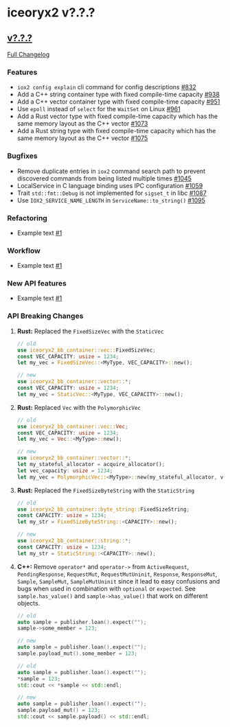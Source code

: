 # iceoryx2 v?.?.?

## [v?.?.?](https://github.com/eclipse-iceoryx/iceoryx2/tree/v?.?.?)

[Full Changelog](https://github.com/eclipse-iceoryx/iceoryx2/compare/v?.?.?...v?.?.?)

### Features

<!--
    NOTE: Add new entries sorted by issue number to minimize the possibility of
    conflicts when merging.
-->

* `iox2 config explain` cli command for config descriptions
  [#832](https://github.com/eclipse-iceoryx/iceoryx2/issues/832)
* Add a C++ string container type with fixed compile-time capacity
  [#938](https://github.com/eclipse-iceoryx/iceoryx2/issues/938)
* Add a C++ vector container type with fixed compile-time capacity
  [#951](https://github.com/eclipse-iceoryx/iceoryx2/issues/951)
* Use `epoll` instead of `select` for the `WaitSet` on Linux
  [#961](https://github.com/eclipse-iceoryx/iceoryx2/issues/961)
* Add a Rust vector type with fixed compile-time capacity which has the same
  memory layout as the C++ vector
  [#1073](https://github.com/eclipse-iceoryx/iceoryx2/issues/1073)
* Add a Rust string type with fixed compile-time capacity which has the same
  memory layout as the C++ vector
  [#1075](https://github.com/eclipse-iceoryx/iceoryx2/issues/1075)

### Bugfixes

<!--
    NOTE: Add new entries sorted by issue number to minimize the possibility of
    conflicts when merging.
-->

* Remove duplicate entries in `iox2` command search path to prevent discovered
  commands from being listed multiple times
    [#1045](https://github.com/eclipse-iceoryx/iceoryx2/issues/1045)
* LocalService in C language binding uses IPC configuration
    [#1059](https://github.com/eclipse-iceoryx/iceoryx2/issues/1059)
* Trait `std::fmt::Debug` is not implemented for `sigset_t` in libc
    [#1087](https://github.com/eclipse-iceoryx/iceoryx2/issues/1087)
* Use `IOX2_SERVICE_NAME_LENGTH` in `ServiceName::to_string()`
    [#1095](https://github.com/eclipse-iceoryx/iceoryx2/issues/1095)

### Refactoring

<!--
    NOTE: Add new entries sorted by issue number to minimize the possibility of
    conflicts when merging.
-->

* Example text [#1](https://github.com/eclipse-iceoryx/iceoryx2/issues/1)

### Workflow

<!--
    NOTE: Add new entries sorted by issue number to minimize the possibility of
    conflicts when merging.
-->

* Example text [#1](https://github.com/eclipse-iceoryx/iceoryx2/issues/1)

### New API features

<!--
    NOTE: Add new entries sorted by issue number to minimize the possibility of
    conflicts when merging.
-->

* Example text [#1](https://github.com/eclipse-iceoryx/iceoryx2/issues/1)

### API Breaking Changes

1. **Rust:** Replaced the `FixedSizeVec` with the `StaticVec`

   ```rust
   // old
   use iceoryx2_bb_container::vec::FixedSizeVec;
   const VEC_CAPACITY: usize = 1234;
   let my_vec = FixedSizeVec::<MyType, VEC_CAPACITY>::new();

   // new
   use iceoryx2_bb_container::vector::*;
   const VEC_CAPACITY: usize = 1234;
   let my_vec = StaticVec::<MyType, VEC_CAPACITY>::new();
   ```

2. **Rust:** Replaced `Vec` with the `PolymorphicVec`

    ```rust
   // old
   use iceoryx2_bb_container::vec::Vec;
   const VEC_CAPACITY: usize = 1234;
   let my_vec = Vec::<MyType>::new();

   // new
   use iceoryx2_bb_container::vector::*;
   let my_stateful_allocator = acquire_allocator();
   let vec_capacity: usize = 1234;
   let my_vec = PolymorphicVec::<MyType>::new(my_stateful_allocator, vec_capacity)?;
    ```

3. **Rust:** Replaced the `FixedSizeByteString` with the `StaticString`

   ```rust
   // old
   use iceoryx2_bb_container::byte_string::FixedSizeString;
   const CAPACITY: usize = 1234;
   let my_str = FixedSizeByteString::<CAPACITY>::new();

   // new
   use iceoryx2_bb_container::string::*;
   const CAPACITY: usize = 1234;
   let my_str = StaticString::<CAPACITY>::new();
   ```

4. **C++:** Remove `operator*` and `operator->` from `ActiveRequest`,
   `PendingResponse`, `RequestMut`, `RequestMutUninit`, `Response`,
   `ResponseMut`, `Sample`, `SampleMut`, `SampleMutUninit` since it lead
   to easy confusions and bugs when used in combination with `optional` or
   `expected`. See `sample.has_value()` and `sample->has_value()` that work
   on different objects.

   ```cxx
   // old
   auto sample = publisher.loan().expect("");
   sample->some_member = 123;

   // new
   auto sample = publisher.loan().expect("");
   sample.payload_mut().some_member = 123;
   ```

   ```cxx
   // old
   auto sample = publisher.loan().expect("");
   *sample = 123;
   std::cout << *sample << std::endl;

   // new
   auto sample = publisher.loan().expect("");
   sample.payload_mut() = 123;
   std::cout << sample.payload() << std::endl;
   ```
